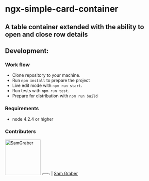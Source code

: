 # ngx-simple-card-container
## A table container extended with the ability to open and close row details

## Development:

### Work flow

* Clone repository to your machine.
* Run `npm install` to prepare the  project
* Live edit mode with `npm run start`.
* Run tests with `npm run test`.
* Prepare for distribution with `npm run build`

### Requirements

* node 4.2.4 or higher

### Contributers

[<img alt="SamGraber" src="https://avatars.githubusercontent.com/u/6878589?v=3" width="117">](https://github.com/SamGraber)
:---: |
[Sam Graber](https://github.com/SamGraber)
